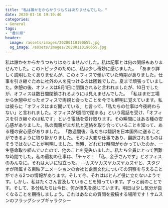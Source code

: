 ```yaml
---
title: "私は誰かをからかうつもりはありませんでした。"
date: 2020-01-10 19:10:40
categories:
- General
tags:
- "香川県"
header:
  image: /assets/images/20200110190655.jpg
  og_image: /assets/images/20200110190655.jpg
---
```


私は誰かをからかうつもりはありませんでした。私は記事とは何の関係もありませんでした。このトピックのために、私は少し奇妙に感じました。 「あまり詳しく説明したくありませんが、このオフィスで働いていた時期がありました。仕事を引き継ぐために社外の人を見つけるのは困難でした。夏まで頑張っていました。休憩の後、オフィスは8月1日に閉鎖されると言われましたが、10日でしたが、オフィスは数日間閉鎖されるようには見えませんでした。 「私はまだ工場から休憩中だったオフィスで両親と会ったことを今でも鮮明に覚えています。私は彼らに「オフィスはまだ開いている」と言って、「私たちの仕事は今夜終わらない」と言われました。オフィスが1週間で閉まる」という電話を受け、「オフィスを引き継ぐのは私です」という電話を受け取ります。その瞬間にはある種の安心感がありました。私の両親がまだ私と連絡を取り合っていることを知って、ある種の安心感がありました。 「数週間後、私たちは翻訳を日本国外に送ることができるように取り掛かりました。それは大変な仕事であり、翻訳されるものはそうではないことが判明しました。当時、どれだけ時間がかかっていたのか、一生懸命取り組んでいたので、他のことを見失いました。私たち全員にとって困難な時間でした。私の最初の仕事は、「チャオ！ 「私、金子さんです」とオフィスのみんなに。それは大いに役立った。 —カズヤカズヤカズヤカズヤと、スタジオが所属する東映アニメーションの会社と企業文化についての洞察を与えることができる2つの情報があります。そして今、それはほとんど役に立たないようです。しかし、私はたくさん言及していることを知っています。ずっと前のことです。そして、多分私たちは今日、何か損失を感じています。明日は少し気分が良くなることを期待しましょう。これはあなたの質問を投稿する場所です！サムスンのフラッグシップギャラクシー
